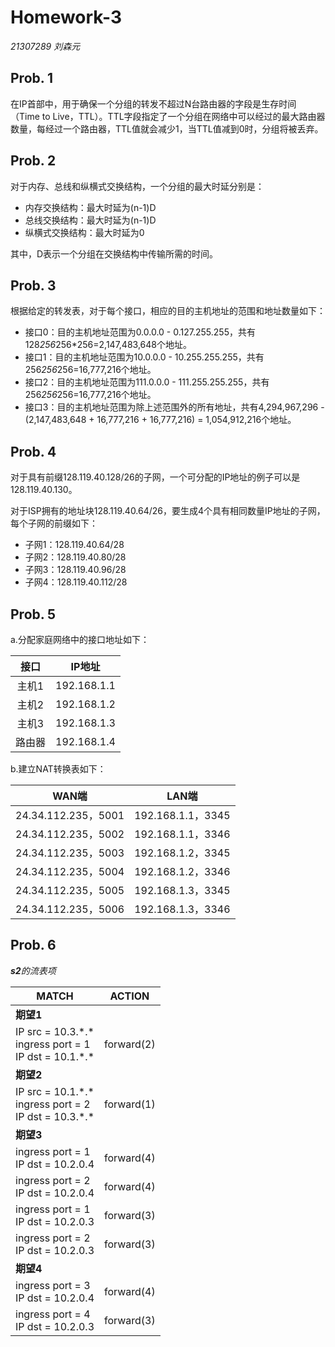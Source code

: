# Homework-3

*21307289 刘森元*

## Prob. 1

在IP首部中，用于确保一个分组的转发不超过N台路由器的字段是生存时间（Time to Live，TTL）。TTL字段指定了一个分组在网络中可以经过的最大路由器数量，每经过一个路由器，TTL值就会减少1，当TTL值减到0时，分组将被丢弃。

## Prob. 2

对于内存、总线和纵横式交换结构，一个分组的最大时延分别是：
- 内存交换结构：最大时延为(n-1)D
- 总线交换结构：最大时延为(n-1)D
- 纵横式交换结构：最大时延为0

其中，D表示一个分组在交换结构中传输所需的时间。

## Prob. 3

根据给定的转发表，对于每个接口，相应的目的主机地址的范围和地址数量如下：
- 接口0：目的主机地址范围为0.0.0.0 - 0.127.255.255，共有128*256*256*256=2,147,483,648个地址。
- 接口1：目的主机地址范围为10.0.0.0 - 10.255.255.255，共有256*256*256=16,777,216个地址。
- 接口2：目的主机地址范围为111.0.0.0 - 111.255.255.255，共有256*256*256=16,777,216个地址。
- 接口3：目的主机地址范围为除上述范围外的所有地址，共有4,294,967,296 - (2,147,483,648 + 16,777,216 + 16,777,216) = 1,054,912,216个地址。

## Prob. 4

对于具有前缀128.119.40.128/26的子网，一个可分配的IP地址的例子可以是128.119.40.130。

对于ISP拥有的地址块128.119.40.64/26，要生成4个具有相同数量IP地址的子网，每个子网的前缀如下：
- 子网1：128.119.40.64/28
- 子网2：128.119.40.80/28
- 子网3：128.119.40.96/28
- 子网4：128.119.40.112/28

## Prob. 5

a.分配家庭网络中的接口地址如下：

|  接口  |   IP地址    |
| :----: | :---------: |
| 主机1  | 192.168.1.1 |
| 主机2  | 192.168.1.2 |
| 主机3  | 192.168.1.3 |
| 路由器 | 192.168.1.4 |

b.建立NAT转换表如下：

|        WAN端        |       LAN端       |
| :-----------------: | :---------------: |
| 24.34.112.235，5001 | 192.168.1.1，3345 |
| 24.34.112.235，5002 | 192.168.1.1，3346 |
| 24.34.112.235，5003 | 192.168.1.2，3345 |
| 24.34.112.235，5004 | 192.168.1.2，3346 |
| 24.34.112.235，5005 | 192.168.1.3，3345 |
| 24.34.112.235，5006 | 192.168.1.3，3346 |

## Prob. 6

***s2**的流表项*

| MATCH                                                        | ACTION     |
| ------------------------------------------------------------ | ---------- |
| **期望1**                                                    |            |
| IP src = 10.3.\*.\*<br />ingress port = 1<br />IP dst = 10.1.\*.\* | forward(2) |
| **期望2**                                                    |            |
| IP src = 10.1.\*.\*<br />ingress port = 2<br />IP dst = 10.3.\*.\* | forward(1) |
| **期望3**                                                    |            |
| ingress port = 1<br />IP dst = 10.2.0.4                      | forward(4) |
| ingress port = 2<br />IP dst = 10.2.0.4                      | forward(4) |
| ingress port = 1<br />IP dst = 10.2.0.3                      | forward(3) |
| ingress port = 2<br />IP dst = 10.2.0.3                      | forward(3) |
| **期望4**                                                    |            |
| ingress port = 3<br />IP dst = 10.2.0.4                      | forward(4) |
| ingress port = 4<br />IP dst = 10.2.0.3                      | forward(3) |

